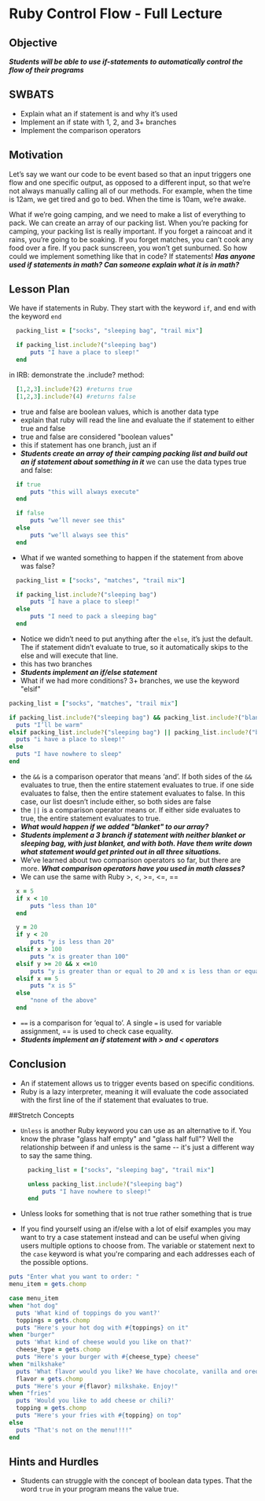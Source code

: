 # Ruby Control Flow - Full Lecture

## Objective
***Students will be able to use if-statements to automatically control the flow of their programs***

## SWBATS

+ Explain what an if statement is and why it’s used
+ Implement an if state with 1, 2, and 3+ branches
+ Implement the comparison operators


## Motivation
Let’s say we want our code to be event based so that an input triggers one flow and one specific output, as opposed to a different input, so that we’re not always manually calling all of our methods. For example, when the time is 12am, we get tired and go to bed. When the time is 10am, we’re awake.

What if we’re going camping, and we need to make a list of everything to pack. We can create an array of our packing list. When you’re packing for camping, your packing list is really important. If you forget a raincoat and it rains, you’re going to be soaking. If you forget matches, you can’t cook any food over a fire. If you pack sunscreen, you won’t get sunburned. So how could we implement something like that in code? If statements! ***Has anyone used if statements in math? Can someone explain what it is in math?***

## Lesson Plan 
We have if statements in Ruby. They start with the keyword `if`, and end with the keyword  `end`
  ```ruby
    packing_list = ["socks", "sleeping bag", "trail mix"]

    if packing_list.include?("sleeping bag")
        puts "I have a place to sleep!"
    end
  ```

in IRB: demonstrate the .include? method:

```ruby
  [1,2,3].include?(2) #returns true
  [1,2,3].include?(4) #returns false
```

+ true and false are boolean values, which is another data type
+ explain that ruby will read the line and evaluate the if statement to either true and false
+ true and false are considered "boolean values"
+ this if statement has one branch, just an if
+ ***Students create an array of their camping packing list and build out an if statement about something in it***
we can use the data types true and false:

```ruby
  if true
      puts "this will always execute"
  end

  if false
      puts "we’ll never see this"
  else
      puts "we’ll always see this"
  end
```

+ What if we wanted something to happen if the statement from above was false? 
```ruby
  packing_list = ["socks", "matches", "trail mix"]

  if packing_list.include?("sleeping bag")
      puts "I have a place to sleep!"
  else 
      puts "I need to pack a sleeping bag"
  end
```
+ Notice we didn’t need to put anything after the `else`, it’s just the default. The if statement didn’t evaluate to true, so it automatically skips to the else and will execute that line. 
+ this has two branches
+ ***Students implement an if/else statement***
+ What if we had more conditions? 3+ branches, we use the keyword "elsif"
```ruby
packing_list = ["socks", "matches", "trail mix"]

if packing_list.include?("sleeping bag") && packing_list.include?("blanket")
  puts "I’ll be warm"
elsif packing_list.include?("sleeping bag") || packing_list.include?("blanket")
  puts "i have a place to sleep!"                         
else
  puts "I have nowhere to sleep"
end
```
+ the `&&` is a comparison operator that means ‘and’. If both sides of the `&&` evaluates to true, then the entire statement evaluates to true. if one side evaluates to false, then the entire statement evaluates to false.  In this case, our list doesn’t include either, so both sides are false
+ the `||` is a comparison operator means or. If either side evaluates to true, the entire statement evaluates to true.
+ ***What would happen if we added "blanket" to our array?***
+ ***Students implement a 3 branch if statement with neither blanket or sleeping bag, with just blanket, and with both. Have them write down what statement would get printed out in all three situations.***
+ We’ve learned about two comparison operators so far, but there are more. ***What comparison operators have you used in math classes?***
+ We can use the same with Ruby >, <, >=, <=, ==

```ruby
  x = 5
  if x < 10
      puts "less than 10"
  end

  y = 20
  if y < 20
      puts "y is less than 20"
  elsif x > 100
      puts "x is greater than 100"
  elsif y >= 20 && x <=10 
      puts "y is greater than or equal to 20 and x is less than or equal to 10"
  elsif x == 5
      puts "x is 5"
  else
      "none of the above"
  end
```

+ `==` is a comparison for ‘equal to’. A single  `=` is used for variable assignment, == is used to check case equality.
+ ***Students implement an if statement with > and < operators***


## Conclusion 
+ An if statement allows us to trigger events based on specific conditions.
+ Ruby is a lazy interpreter, meaning it will evaluate the code associated with the first line of the if statement that evaluates to true.

##Stretch Concepts

+ `Unless` is another Ruby keyword you can use as an alternative to if. You know the phrase "glass half empty" and "glass half full"? Well the relationship between if and unless is the same -- it's just a different way to say the same thing.

  ```ruby
    packing_list = ["socks", "sleeping bag", "trail mix"]

    unless packing_list.include?("sleeping bag")
        puts "I have nowhere to sleep!"
    end
  ```
+ Unless looks for something that is not true rather something that is true
+ If you find yourself using an if/else with a lot of elsif examples you may want to try a case statement instead and can be useful when giving users multiple options to choose from. The variable or statement next to the `case` keyword is what you're comparing and each addresses each of the possible options. 

```ruby
puts "Enter what you want to order: "
menu_item = gets.chomp

case menu_item
when "hot dog"
  puts 'What kind of toppings do you want?'
  toppings = gets.chomp
  puts "Here's your hot dog with #{toppings} on it"
when "burger"
  puts 'What kind of cheese would you like on that?'
  cheese_type = gets.chomp
  puts "Here's your burger with #{cheese_type} cheese"
when "milkshake"
  puts 'What flavor would you like? We have chocolate, vanilla and oreo'
  flavor = gets.chomp
  puts "Here's your #{flavor} milkshake. Enjoy!"
when "fries"
  puts 'Would you like to add cheese or chili?'
  topping = gets.chomp
  puts "Here's your fries with #{topping} on top"
else
  puts "That's not on the menu!!!!"
end

```

## Hints and Hurdles
+ Students can struggle with the concept of boolean data types. That the word `true` in your program means the value true.
